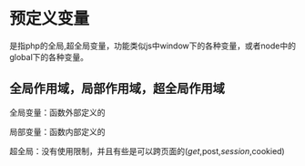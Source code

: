 # 预定义变量
是指php的全局,超全局变量，功能类似js中window下的各种变量，或者node中的global下的各种变量。

## 全局作用域，局部作用域，超全局作用域

全局变量：函数外部定义的

局部变量：函数内部定义的

超全局：没有使用限制，并且有些是可以跨页面的($get,$post,$session,$cookied)






    




